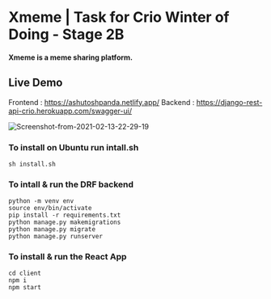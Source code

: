 # Xmeme | Task for Crio Winter of Doing - Stage 2B

#### Xmeme is a meme sharing platform.

## Live Demo

Frontend : https://ashutoshpanda.netlify.app/
Backend : https://django-rest-api-crio.herokuapp.com/swagger-ui/

<img src="https://i.ibb.co/qBVDQJk/Screenshot-from-2021-02-13-22-29-19.png" alt="Screenshot-from-2021-02-13-22-29-19" border="0">

### To install on Ubuntu run intall.sh 
```
sh install.sh
```
### To intall & run the DRF backend

```
python -m venv env
source env/bin/activate
pip install -r requirements.txt
python manage.py makemigrations
python manage.py migrate
python manage.py runserver
```

### To install & run the React App

```
cd client
npm i
npm start
```

